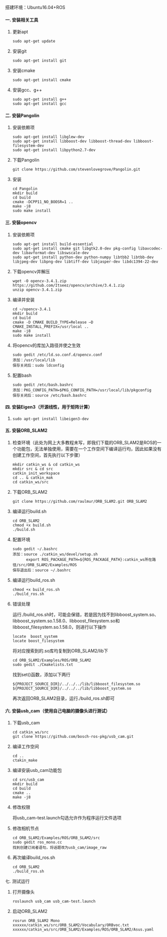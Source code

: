 搭建环境：Ubuntu16.04+ROS

#### 一. 安装相关工具

1. 更新apt

   ```
   sudo apt-get update
   ```

2. 安装git

   ```
   sudo apt-get install git
   ```

3. 安装cmake

   ```
   sudo apt-get install cmake
   ```

4. 安装gcc、g++

   ```
   sudo apt-get install g++ 
   sudo apt-get install gcc  
   ```

#### 二. 安装Pangolin

1. 安装依赖项

   ```
   sudo apt-get install libglew-dev
   sudo apt-get install libboost-dev libboost-thread-dev libboost-filesystem-dev
   sudo apt-get install libpython2.7-dev
   ```

2. 下载Pangolin

   ```
   git clone https://github.com/stevenlovegrove/Pangolin.git
   ```

3. 安装

   ```
   cd Pangolin
   mkdir build
   cd build
   cmake -DCPP11_NO_BOOSR=1 ..
   make -j8
   sudo make install
   ```

#### 三. 安装opencv

1. 安装依赖项

   ```
   sudo apt-get install build-essential
   sudo apt-get install cmake git libgtk2.0-dev pkg-config libavcodec-dev libavformat-dev libswscale-dev
   sudo apt-get install python-dev python-numpy libtbb2 libtbb-dev libjpeg-dev libpng-dev libtiff-dev libjasper-dev libdc1394-22-dev
   ```

2. 下载opencv并解压

   ```
   wget -O opencv-3.4.1.zip https://github.com/Itseez/opencv/archive/3.4.1.zip
   unzip opencv-3.4.1.zip
   ```

3. 编译并安装

   ```
   cd ~/opencv-3.4.1
   mkdir build
   cd build
   cmake -D CMAKE_BUILD_TYPE=Release –D CMAKE_INSTALL_PREFIX=/usr/local ..
   make -j8
   sudo make install
   ```

4. 将opencv的库加入路径并使之生效

   ```
   sudo gedit /etc/ld.so.conf.d/opencv.conf 
   添加：/usr/local/lib
   保存关闭后：sudo ldconfig  
   ```

5. 配置bash

   ```
   sudo gedit /etc/bash.bashrc  
   添加：PKG_CONFIG_PATH=$PKG_CONFIG_PATH=/usr/local/lib/pkgconfig
   保存关闭后：source /etc/bash.bashrc 
   ```

#### 四. 安装Eigen3（开源线性，用于矩阵计算）

 1. ```
    sudo apt-get install libeigen3-dev
    ```

#### 五. 安装ORB_SLAM2

1. 检查环境（此处为网上大多教程未写，即我们下载的ORB_SLAM2是ROS的一个功能包，无法单独使用，需要在一个工作空间下编译运行均，因此如果没有创建工作空间，首先执行以下步骤）

   ```
   mkdir catkin_ws & cd catkin_ws
   mkdir src & cd src
   catkin_init_workspace
   cd .. & catkin_mak
   cd catkin_ws/src
   ```

2. 下载ORB_SLAM2

   ```
   git clone https://github.com/raulmur/ORB_SLAM2.git ORB_SLAM2
   ```

3. 编译运行build.sh

   ```
   cd ORB_SLAM2
   chmod +x build.sh
   ./build.sh
   ```

4. 配置环境

   ```
   sudo gedit ~/.bashrc
   添加：source ./catkin_ws/devel/setup.sh
   		 export ROS_PACKAGE_PATH=${ROS_PACKAGE_PATH}:catkin_ws所在路径/src/ORB_SLAM2/Examples/ROS
   保存退出后：source ~/.bashrc
   ```

5. 编译运行build_ros.sh

   ```
   chmod +x build_ros.sh
   ./build_ros.sh
   ```

6. 错误处理

   运行./build_ros.sh时，可能会保错，若是因为找不到libboost_system.so、libboost_system.so.1.58.0、libboost_filesystem.so和libboost_filesystem.so.1.58.0，则进行以下操作

   ```
   locate  boost_system
   locate boost_filesystem
   ```

   将对应搜索到的.so库均复制到ORB_SLAM2/lib下

   ```
   cd ORB_SLAM2/Examples/ROS/ORB_SLAM2
   sudo gedit ./Cmakelists.txt
   ```

   找到set()函数，添加以下两行

   ```
   ${PROJECT_SOURCE_DIR}/../../../lib/libboost_filesystem.so
   ${PROJECT_SOURCE_DIR}/../../../lib/libboost_system.so
   ```

   再次返回ORB_SLAM2目录，运行./build_ros.sh即可

#### 六. 安装usb_cam（使用自己电脑的摄像头进行测试）

1. 下载usb_cam

   ```
   cd catkin_ws/src
   git clone https://github.com/bosch-ros-pkg/usb_cam.git
   ```

2. 编译工作空间

   ```
   cd ..
   ctakin_make
   ```

3. 编译安装usb_cam功能包

   ```
   cd src/usb_cam
   mkdir build
   cd build
   cmake ..
   make -j8
   ```

4. 修改权限

   将usb_cam-test.launch勾选允许作为程序运行文件选项

5. 修改相机节点

   ```
   cd ORB_SLAM2/Examples/ROS/ORB_SLAM2/src
   sudo gedit ros_mono.cc
   找到创建订阅者语句，将话题改为usb_cam/image_raw
   ```

6. 再次编译build_ros.sh

   ```
   cd ORB_SLAM2
   ./build_ros.sh
   ```

七. 测试运行

 1. 打开摄像头

    ```
    roslaunch usb_cam usb_cam-test.launch
    ```

 2. 启动ORB_SLAM2

    ```
    rosrun ORB_SLAM2 Mono xxxxxx/catkin_ws/src/ORB_SLAM2/Vocabulary/ORBvoc.txt xxxxxx/catkin_ws/src/ORB_SLAM2/Examples/ROS/ORB_SLAM2/Asus.yaml
    ```

    

